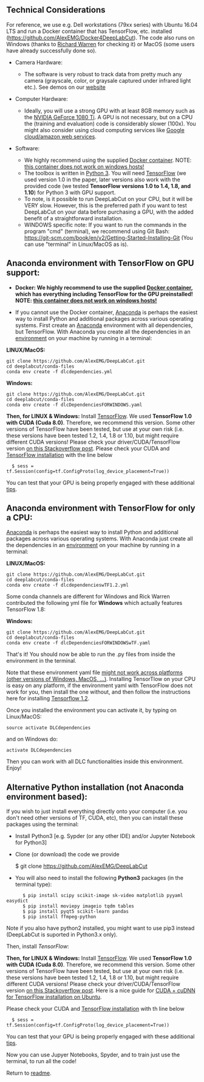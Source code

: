 ## Technical Considerations 

For reference, we use e.g. Dell workstations (79xx series) with Ubuntu 16.04 LTS and run a Docker container that has TensorFlow, etc. installed (https://github.com/AlexEMG/Docker4DeepLabCut). The code also runs on Windows (thanks to  [Richard Warren](https://github.com/rwarren2163) for checking it) or MacOS (some users have already successfully done so). 

- Camera Hardware:
     - The software is very robust to track data from pretty much any camera (grayscale, color, or graysale captured under infrared light etc.). See demos on our [website](https://www.mousemotorlab.org/deeplabcut/)

- Computer Hardware:
     - Ideally, you will use a strong GPU with at least 8GB memory such as the [NVIDIA GeForce 1080 Ti](https://www.nvidia.com/en-us/geforce/products/10series/geforce-gtx-1080/).  A GPU is not necessary, but on a CPU the (training and evaluation) code is considerably slower (100x). You might also consider using cloud computing services like [Google cloud/amazon web services](https://github.com/AlexEMG/DeepLabCut/issues/47).
     
- Software: 
     - We highly recommend using the supplied [Docker container](https://github.com/AlexEMG/Docker4DeepLabCut). NOTE: [this container does not work on windows hosts!](https://github.com/NVIDIA/nvidia-docker/issues/43)
     - The toolbox is written in [Python 3](https://www.python.org/). You will need [TensorFlow](https://www.tensorflow.org/) (we used version 1.0 in the paper, later versions also work with the provided code (we tested **TensorFlow versions 1.0 to 1.4, 1.8, and  1.10**) for Python 3 with GPU support. 
     - To note, is it possible to run DeepLabCut on your CPU, but it will be VERY slow. However, this is the preferred path if you want to test DeepLabCut on your data before purchasing a GPU, with the added benefit of a straightforward installation. 
    - WINDOWS specific note: If you want to run the commands in the program "cmd" (terminal), we recommend using Git Bash: https://git-scm.com/book/en/v2/Getting-Started-Installing-Git (You can use "terminal" in Linux/MacOS as is). 

## Anaconda environment with TensorFlow on GPU support:

- **Docker: We highly recommend to use the supplied [Docker container](https://github.com/AlexEMG/Docker4DeepLabCut), which has everything including TensorFlow for the GPU preinstalled! NOTE: [this container does not work on windows hosts!](https://github.com/NVIDIA/nvidia-docker/issues/43)**

 - If you cannot use the Docker container, [Anaconda](https://anaconda.org/anaconda/python) is perhaps the easiest way to install Python and additional packages across various operating systems. First create an [Anaconda](https://anaconda.org/anaconda/python) environment with all dependencies, but TensorFlow.  With Anaconda you create all the dependencies in an [environment](https://conda.io/docs/user-guide/tasks/manage-environments.html) on your machine by running in a terminal:

**LINUX/MacOS:**
```
git clone https://github.com/AlexEMG/DeepLabCut.git
cd deeplabcut/conda-files
conda env create -f dlcdependencies.yml
```
**Windows:** 
```
git clone https://github.com/AlexEMG/DeepLabCut.git
cd deeplabcut/conda-files
conda env create -f dlcDependenciesFORWINDOWS.yaml
```

**Then, for LINUX & Windows:** Install [TensorFlow](https://www.tensorflow.org/). We used **TensorFlow 1.0 with CUDA (Cuda 8.0)**. Therefore, we recommend this version. Some other versions of TensorFlow have been tested, but use at your own risk (i.e. these versions have been tested 1.2, 1.4, 1.8 or 1.10, but might require different CUDA versions! Please check your driver/CUDA/TensorFlow version [on this Stackoverflow post](https://stackoverflow.com/questions/30820513/what-is-version-of-cuda-for-nvidia-304-125/30820690#30820690). Please check your CUDA and [TensorFlow installation](https://www.tensorflow.org/install/) with the line below

      $ sess = tf.Session(config=tf.ConfigProto(log_device_placement=True))

You can test that your GPU is being properly engaged with these additional [tips](https://www.tensorflow.org/programmers_guide/using_gpu).

## Anaconda environment with TensorFlow for only a CPU:

[Anaconda](https://anaconda.org/anaconda/python) is perhaps the easiest way to install Python and additional packages across various operating systems. With Anaconda just create all the dependencies in an [environment](https://conda.io/docs/user-guide/tasks/manage-environments.html) on your machine by running in a terminal:

**LINUX/MacOS:**
```
git clone https://github.com/AlexEMG/DeepLabCut.git
cd deeplabcut/conda-files
conda env create -f dlcdependencieswTF1.2.yml
```

Some conda channels are different for Windows and Rick Warren contributed the following yml file for **Windows** which actually features TensorFlow 1.8:

**Windows:** 
```
git clone https://github.com/AlexEMG/DeepLabCut.git
cd deeplabcut/conda-files
conda env create -f dlcDependenciesFORWINDOWSwTF.yaml
```

That's it! You should now be able to run the .py files from inside the environment in the terminal.

Note that these environment yaml file [might not work across platforms (other versions of Windows, MacOS, ...)](https://stackoverflow.com/questions/39280638/how-to-share-conda-environments-across-platforms). Installing TensorTlow on your CPU is easy on any platform, if the environment yaml with TensorFlow does not work for you, then install the one without, and then follow the instructions here for installing [Tensorflow 1.2](https://www.tensorflow.org/versions/r1.2/install/). 

Once you installed the environment you can activate it, by typing on Linux/MacOS: 
```
source activate DLCdependencies
```

and on Windows do: 
```
activate DLCdependencies
```

Then you can work with all DLC functionalities inside this environment. Enjoy!

## Alternative Python installation (not Anaconda environment based):

If you wish to just install everything directly onto your computer (i.e. you don't need other versions of TF, CUDA, etc), then you can install these packages using the terminal:


 - Install Python3 [e.g. Sypder (or any other IDE) and/or Jupyter Notebook for Python3]
 - Clone (or download) the code we provide

     $ git clone https://github.com/AlexEMG/DeepLabCut

 - You will also need to install the following **Python3** packages (in the terminal type):

```
      $ pip install scipy scikit-image sk-video matplotlib pyyaml easydict 
      $ pip install moviepy imageio tqdm tables
      $ pip install pyqt5 scikit-learn pandas
      $ pip install ffmpeg-python
```
Note if you also have python2 installed, you might want to use pip3 instead (DeepLabCut is suported in Python3.x only). 

Then, install *TensorFlow*:

**Then, for LINUX & Windows:** Install [TensorFlow](https://www.tensorflow.org/). We used **TensorFlow 1.0 with CUDA (Cuda 8.0)**. Therefore, we recommend this version. Some other versions of TensorFlow have been tested, but use at your own risk (i.e. these versions have been tested 1.2, 1.4, 1.8 or 1.10, but might require different CUDA versions! Please check your driver/CUDA/TensorFlow version [on this Stackoverflow post](https://stackoverflow.com/questions/30820513/what-is-version-of-cuda-for-nvidia-304-125/30820690#30820690). Here is a nice guide for [CUDA + cuDNN for TensorFlow installation on Ubuntu](https://medium.com/@ikekramer/installing-cuda-8-0-and-cudnn-5-1-on-ubuntu-16-04-6b9f284f6e77).


Please check your CUDA and [TensorFlow installation](https://www.tensorflow.org/install/) with th line below

      $ sess = tf.Session(config=tf.ConfigProto(log_device_placement=True))

You can test that your GPU is being properly engaged with these additional [tips](https://www.tensorflow.org/programmers_guide/using_gpu).

Now you can use Jupyer Notebooks, Spyder, and to train just use the terminal, to run all the code!


          
      
 Return to [readme](../README.md).

